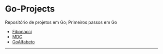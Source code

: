 # Go-Projects
Repositório de projetos em Go; Primeiros passos em Go

- [Fibonacci](./fibonacci)
- [MDC](./mdc)
- [GoAlfabeto](./goalfabeto)

---